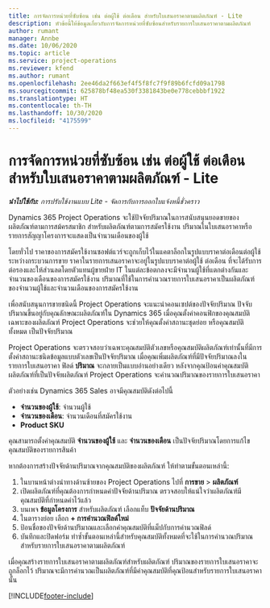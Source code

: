```yaml
---
title: การจัดการหน่วยที่ซับซ้อน เช่น ต่อผู้ใช้ ต่อเดือน สำหรับใบเสนอราคาตามผลิตภัณฑ์ - Lite
description: หัวข้อนี้ให้ข้อมูลเกี่ยวกับการจัดการหน่วยที่ซับซ้อนสำหรับรายการใบเสนอราคาตามผลิตภัณฑ์
author: rumant
manager: Annbe
ms.date: 10/06/2020
ms.topic: article
ms.service: project-operations
ms.reviewer: kfend
ms.author: rumant
ms.openlocfilehash: 2ee46da2f663ef4f5f8fc7f9f89b6fcfd09a1798
ms.sourcegitcommit: 625878bf48ea530f3381843be0e778cebbbf1922
ms.translationtype: HT
ms.contentlocale: th-TH
ms.lasthandoff: 10/30/2020
ms.locfileid: "4175599"
---
```

# <a name="managing-complex-units-such-as-per-user-per-month-for-product-based-quote-lines---lite"></a>การจัดการหน่วยที่ซับซ้อน เช่น ต่อผู้ใช้ ต่อเดือน สำหรับใบเสนอราคาตามผลิตภัณฑ์ - Lite

_**นำไปใช้กับ:** การปรับใช้งานแบบ Lite - จัดการกับการออกใบแจ้งหนี้ชั่วคราว_

Dynamics 365 Project Operations จะใช้ปัจจัยปริมาณในการสนับสนุนยอดขายของผลิตภัณฑ์ตามการสม้ครสมาชิก สำหรับผลิตภัณฑ์ตามการสมัครใช้งาน ปริมาณในใบเสนอราคาหรือรายการสัญญาโครงการจะแสดงเป็นจำนวนเดือนของผู้ใช้

โดยทั่วไป ราคาของการสมัครใช้งานซอฟต์แวร์จะถูกเก็บไว้ในแคตาล็อกในรูปแบบราคาต่อเดือนต่อผู้ใช้ ระหว่างกระบวนการขาย ราคาในรายการเสนอราคาจะอยู่ในรูปแบบราคาต่อผู้ใช้ ต่อเดือน ที่จะได้รับการต่อรองและให้ส่วนลดโดยตัวแทนผู้ขายฝ่าย IT ในแต่ละข้อตกลงจะมีจำนวนผู้ใช้ที่แตกต่างกันและจำนวนของเดือนของการสมัครใช้งาน ปริมาณที่ใช้ในการคำนวณรายการใบเสนอราคาเป็นผลิตภัณฑ์ของจำนวนผู้ใช้และจำนวนเดือนของการสมัครใช้งาน

เพื่อสนับสนุนการขายชนิดนี้ Project Operations จะแนะนำคอนเซปต์ของปัจจัยปริมาณ ปัจจับปริมาณขึ้นอยู่กับคุณลักษณะผลิตภัณฑ์ใน Dynamics 365 เมื่อคุณตั้งค่าคอนฟิกของคุณสมบัติเฉพาะของผลิตภัณฑ์ Project Operations จะช่วยให้คุณตั้งค่าสถานะชุดย่อย หรือคุณสมบัติทั้งหมด เป็นปัจจัยปริมาณ

Project Operations จะตรวจสอบว่าเฉพาะคุณสมบัติตัวเลขหรือคุณสมบัติผลิตภัณฑ์เท่านั้นที่มีการตั้งค่าสถานะชนิดข้อมูลแบบตัวเลขเป็นปัจจัยปริมาณ เมื่อคุณเพิ่มผลิตภัณฑ์ที่มีปัจจัยปริมาณลงในรายการใบเสนอราคา ฟิลด์ **ปริมาณ** จะกลายเป็นแบบอ่านอย่างเดียว หลังจากคุณป้อนค่าคุณสมบัติผลิตภัณฑ์ที่เป็นปัจจัยผลิตภัณฑ์ Project Operations จะคำนวณปริมาณของรายการใบเสนอราคา

ตัวอย่างเช่น Dynamics 365 Sales อาจมีคุณสมบัติดังต่อไปนี้

- **จำนวนของผู้ใช้**: จำนวนผู้ใช้
- **จำนวนของเดือน**: จำนวนเดือนที่สมัครใช้งาน
- **Product SKU**

คุณสามารถตั้งค่าคุณสมบัติ **จำนวนของผู้ใช้** และ **จำนวนของเดือน** เป็นปัจจัยปริมาณโดยการแก้ไขคุณสมบัติของรายการสินค้า

หากต้องการสร้างปัจจัยด้านปริมาณจากคุณสมบัติของผลิตภัณฑ์ ให้ทำตามขั้นตอนเหล่านี้:

1. ในบานหน้าต่างนำทางด้านซ้ายของ Project Operations ไปที่ **การขาย** > **ผลิตภัณฑ์**
2. เปิดผลิตภัณฑ์ที่คุณต้องการกำหนดค่าปัจจัยด้านปริมาณ ตรวจสอบให้แน่ใจว่าผลิตภัณฑ์มีคุณสมบัติที่กำหนดค่าไว้แล้ว
3. บนเพจ **ข้อมูลโครงการ** สำหรับผลิตภัณฑ์ เลือกแท็บ **ปัจจัยด้านปริมาณ**
4. ในตารางย่อย เลือก **+ การคำนวณฟิลด์ใหม่**
5. ป้อนชื่อของปัจจัยด้านปริมาณและเลือกค่าคุณสมบัติที่แม็ปกับการคำนวณฟิลด์
6. บันทึกและปิดฟอร์ม ทำซ้ำขั้นตอนเหล่านี้สำหรับคุณสมบัติทั้งหมดที่จะใช้ในการคำนวณปริมาณสำหรับรายการใบเสนอราคาตามผลิตภัณฑ์

เมื่อคุณสร้างรายการใบเสนอราคาตามผลิตภัณฑ์สำหรับผลิตภัณฑ์ ปริมาณของรายการใบเสนอราคาจะถูกล็อกไว้ ปริมาณจะมีการคำนวณเป็นผลิตภัณฑ์ที่มีค่าคุณสมบัติที่คุณป้อนสำหรับรายการใบเสนอราคานั้น


[!INCLUDE[footer-include](../../includes/footer-banner.md)]
